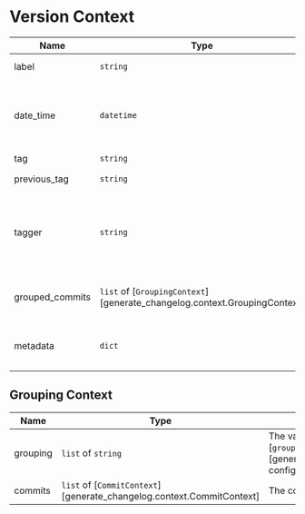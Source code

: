 # Version Context

| Name            | Type                                                                      | Description                                                                               |
|-----------------|---------------------------------------------------------------------------|-------------------------------------------------------------------------------------------|
| label           | `string`                                                                  | The version label.                                                                        |
| date_time       | `datetime`                                                                | The date and time with timezone offset the version was tagged.                            |
| tag             | `string`                                                                  | The tag.                                                                                  |
| previous_tag    | `string`                                                                  | The previous tag.                                                                         |
| tagger          | `string`                                                                  | The name and email of the person who tagged this version in `name <email@ex.com>` format. |
| grouped_commits | `list` of [`GroupingContext`][generate_changelog.context.GroupingContext] | The sections that group the commits in this version.                                      |
| metadata        | `dict`                                                                    | Metadata for this version parsed from commits.                                            |

## Grouping Context

| Name     | Type                                                                  | Description                                                                                                                          |
|----------|-----------------------------------------------------------------------|--------------------------------------------------------------------------------------------------------------------------------------|
| grouping | `list` of `string`                                                    | The values that group these commits based on the [`group_by`][generate_changelog.configuration.Configuration.group_by] configuration |
| commits  | `list` of [`CommitContext`][generate_changelog.context.CommitContext] | The commits with this grouping                                                                                                       |
